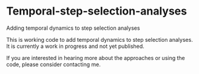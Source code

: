 # Temporal-step-selection-analyses
Adding temporal dynamics to step selection analyses

This is working code to add temporal dynamics to step selection analyses. It is currently a work in progress and not yet published.

If you are interested in hearing more about the approaches or using the code, please consider contacting me.